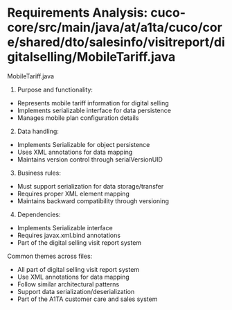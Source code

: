 # Requirements Analysis: cuco-core/src/main/java/at/a1ta/cuco/core/shared/dto/salesinfo/visitreport/digitalselling/MobileTariff.java

MobileTariff.java
1. Purpose and functionality:
- Represents mobile tariff information for digital selling
- Implements serializable interface for data persistence
- Manages mobile plan configuration details

2. Data handling:
- Implements Serializable for object persistence
- Uses XML annotations for data mapping
- Maintains version control through serialVersionUID

3. Business rules:
- Must support serialization for data storage/transfer
- Requires proper XML element mapping
- Maintains backward compatibility through versioning

4. Dependencies:
- Implements Serializable interface
- Requires javax.xml.bind annotations
- Part of the digital selling visit report system

Common themes across files:
- All part of digital selling visit report system
- Use XML annotations for data mapping
- Follow similar architectural patterns
- Support data serialization/deserialization
- Part of the A1TA customer care and sales system